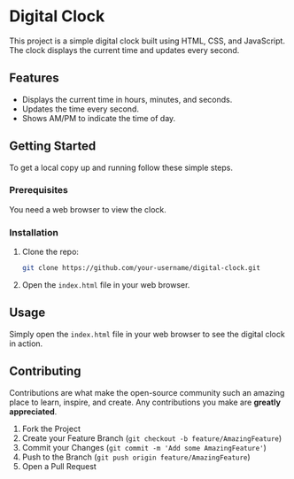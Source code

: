 # Digital Clock

This project is a simple digital clock built using HTML, CSS, and JavaScript. The clock displays the current time and updates every second.

## Features

- Displays the current time in hours, minutes, and seconds.
- Updates the time every second.
- Shows AM/PM to indicate the time of day.

## Getting Started

To get a local copy up and running follow these simple steps.

### Prerequisites

You need a web browser to view the clock.

### Installation

1. Clone the repo:
    ```sh
    git clone https://github.com/your-username/digital-clock.git
    ```
2. Open the `index.html` file in your web browser.

## Usage

Simply open the `index.html` file in your web browser to see the digital clock in action.

## Contributing

Contributions are what make the open-source community such an amazing place to learn, inspire, and create. Any contributions you make are **greatly appreciated**.

1. Fork the Project
2. Create your Feature Branch (`git checkout -b feature/AmazingFeature`)
3. Commit your Changes (`git commit -m 'Add some AmazingFeature'`)
4. Push to the Branch (`git push origin feature/AmazingFeature`)
5. Open a Pull Request

